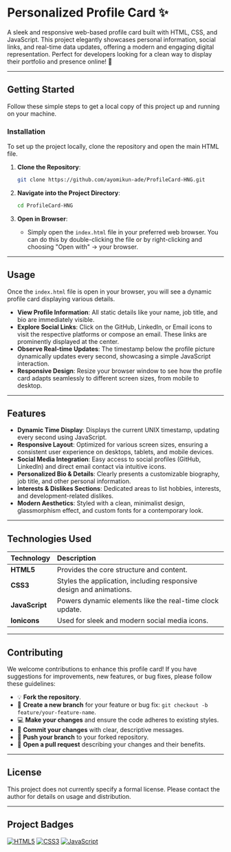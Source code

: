 # Personalized Profile Card ✨

A sleek and responsive web-based profile card built with HTML, CSS, and JavaScript. This project elegantly showcases personal information, social links, and real-time data updates, offering a modern and engaging digital representation. Perfect for developers looking for a clean way to display their portfolio and presence online! 🚀

---

## Getting Started

Follow these simple steps to get a local copy of this project up and running on your machine.

### Installation

To set up the project locally, clone the repository and open the main HTML file.

1.  **Clone the Repository**:

    ```bash
    git clone https://github.com/ayomikun-ade/ProfileCard-HNG.git
    ```

2.  **Navigate into the Project Directory**:

    ```bash
    cd ProfileCard-HNG
    ```

3.  **Open in Browser**:
    - Simply open the `index.html` file in your preferred web browser. You can do this by double-clicking the file or by right-clicking and choosing "Open with" -> your browser.

---

## Usage

Once the `index.html` file is open in your browser, you will see a dynamic profile card displaying various details.

- **View Profile Information**: All static details like your name, job title, and bio are immediately visible.
- **Explore Social Links**: Click on the GitHub, LinkedIn, or Email icons to visit the respective platforms or compose an email. These links are prominently displayed at the center.
- **Observe Real-time Updates**: The timestamp below the profile picture dynamically updates every second, showcasing a simple JavaScript interaction.
- **Responsive Design**: Resize your browser window to see how the profile card adapts seamlessly to different screen sizes, from mobile to desktop.

---

## Features

- **Dynamic Time Display**: Displays the current UNIX timestamp, updating every second using JavaScript.
- **Responsive Layout**: Optimized for various screen sizes, ensuring a consistent user experience on desktops, tablets, and mobile devices.
- **Social Media Integration**: Easy access to social profiles (GitHub, LinkedIn) and direct email contact via intuitive icons.
- **Personalized Bio & Details**: Clearly presents a customizable biography, job title, and other personal information.
- **Interests & Dislikes Sections**: Dedicated areas to list hobbies, interests, and development-related dislikes.
- **Modern Aesthetics**: Styled with a clean, minimalist design, glassmorphism effect, and custom fonts for a contemporary look.

---

## Technologies Used

| Technology     | Description                                                         |
| :------------- | :------------------------------------------------------------------ |
| **HTML5**      | Provides the core structure and content.                            |
| **CSS3**       | Styles the application, including responsive design and animations. |
| **JavaScript** | Powers dynamic elements like the real-time clock update.            |
| **Ionicons**   | Used for sleek and modern social media icons.                       |

---

## Contributing

We welcome contributions to enhance this profile card! If you have suggestions for improvements, new features, or bug fixes, please follow these guidelines:

- 💡 **Fork the repository**.
- 🌳 **Create a new branch** for your feature or bug fix: `git checkout -b feature/your-feature-name`.
- 💻 **Make your changes** and ensure the code adheres to existing styles.
- 📝 **Commit your changes** with clear, descriptive messages.
- 🚀 **Push your branch** to your forked repository.
- 🔄 **Open a pull request** describing your changes and their benefits.

---

## License

This project does not currently specify a formal license. Please contact the author for details on usage and distribution.

---

## Project Badges

[![HTML5](https://img.shields.io/badge/HTML5-E34F26?style=for-the-badge&logo=html5&logoColor=white)](https://developer.mozilla.org/en-US/docs/Web/HTML)
[![CSS3](https://img.shields.io/badge/CSS3-1572B6?style=for-the-badge&logo=css3&logoColor=white)](https://developer.mozilla.org/en-US/docs/Web/CSS)
[![JavaScript](https://img.shields.io/badge/JavaScript-F7DF1E?style=for-the-badge&logo=javascript&logoColor=black)](https://developer.mozilla.org/en-US/docs/Web/JavaScript)
